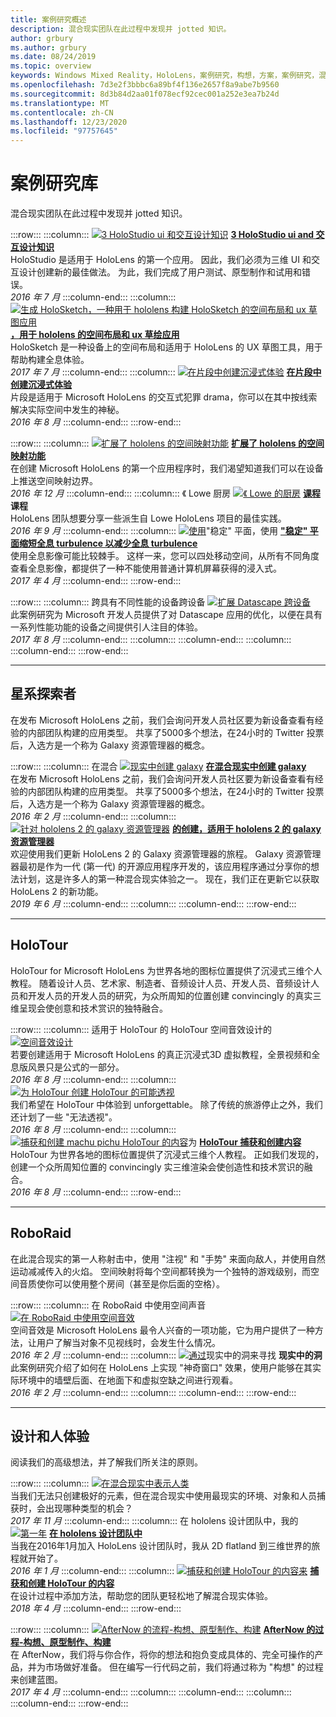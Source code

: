 ```yaml
---
title: 案例研究概述
description: 混合现实团队在此过程中发现并 jotted 知识。
author: grbury
ms.author: grbury
ms.date: 08/24/2019
ms.topic: overview
keywords: Windows Mixed Reality，HoloLens，案例研究，构想，方案，案例研究，混合现实耳机，windows mixed reality 耳机，虚拟现实耳机
ms.openlocfilehash: 7d3e2f3bbbc6a89bf4f136e2657f8a9abe7b9560
ms.sourcegitcommit: 8d3b84d2aa01f078ecf92cec001a252e3ea7b24d
ms.translationtype: MT
ms.contentlocale: zh-CN
ms.lasthandoff: 12/23/2020
ms.locfileid: "97757645"
---
```

# <a name="case-study-gallery"></a>案例研究库

混合现实团队在此过程中发现并 jotted 知识。

:::row:::
    :::column:::
       [ ![ 3 HoloStudio ui 和交互设计知识](images/thought-bubble-500px.jpg)](../out-of-scope/case-study-3-holostudio-ui-and-interaction-design-learnings.md) **[3 HoloStudio ui and 交互设计知识](../out-of-scope/case-study-3-holostudio-ui-and-interaction-design-learnings.md)**<br>
        HoloStudio 是适用于 HoloLens 的第一个应用。 因此，我们必须为三维 UI 和交互设计创建新的最佳做法。 为此，我们完成了用户测试、原型制作和试用和错误。<br>
        *2016 年 7 月*
    :::column-end:::
    :::column:::
       [ ![ 生成 HoloSketch，一种用于 hololens 构建 HoloSketch 的空间布局和 ux 草图应用](images/holosketch-image-01-640px.png)](../out-of-scope/case-study-building-holosketch,-a-spatial-layout-and-ux-sketching-app-for-hololens.md) **[，用于 hololens 的空间布局和 ux 草绘应用](../out-of-scope/case-study-building-holosketch,-a-spatial-layout-and-ux-sketching-app-for-hololens.md)**<br>
        HoloSketch 是一种设备上的空间布局和适用于 HoloLens 的 UX 草图工具，用于帮助构建全息体验。<br>
         *2017 年 7 月*
    :::column-end:::
    :::column:::
       [ ![ 在片段中创建沉浸式体验](images/surfacereconstruction.jpg)](../out-of-scope/case-study-creating-an-immersive-experience-in-fragments.md) **[在片段中创建沉浸式体验](../out-of-scope/case-study-creating-an-immersive-experience-in-fragments.md)**<br>
        片段是适用于 Microsoft HoloLens 的交互式犯罪 drama，你可以在其中按线索解决实际空间中发生的神秘。<br>
        *2016 年 8 月*
    :::column-end:::
:::row-end:::

:::row:::
    :::column:::
       [ ![ 扩展了 hololens 的空间映射功能](images/away-from-camera-position-500px.png)](../out-of-scope/case-study-expanding-the-spatial-mapping-capabilities-of-hololens.md) **[扩展了 hololens 的空间映射功能](../out-of-scope/case-study-expanding-the-spatial-mapping-capabilities-of-hololens.md)**<br>
        在创建 Microsoft HoloLens 的第一个应用程序时，我们渴望知道我们可以在设备上推送空间映射边界。<br>
        *2016 年 12 月*
    :::column-end:::
    :::column:::
       《 Lowe 厨房 [ ![ 《 Lowe 的厨房](images/lowes.jpg)](../out-of-scope/case-study-lessons-from-the-lowes-kitchen.md) **[课程](../out-of-scope/case-study-lessons-from-the-lowes-kitchen.md)课程**<br>
        HoloLens 团队想要分享一些派生自 Lowe HoloLens 项目的最佳实践。<br>
        *2016 年 9 月*
    :::column-end:::
    :::column:::
       [ ![ 使用](images/holotour-stabilization-plane-500px.jpg)](../develop/platform-capabilities-and-apis/case-study-using-the-stabilization-plane-to-reduce-holographic-turbulence.md)"稳定" 平面，使用 **["稳定" 平面缩短全息 turbulence 以减少全息 turbulence](../develop/platform-capabilities-and-apis/case-study-using-the-stabilization-plane-to-reduce-holographic-turbulence.md)**<br>
        使用全息影像可能比较棘手。 这样一来，您可以四处移动空间，从所有不同角度查看全息影像，都提供了一种不能使用普通计算机屏幕获得的浸入式。<br>
        *2017 年 4 月*
    :::column-end:::
:::row-end:::

:::row:::
    :::column:::
       跨具有不同性能的设备跨设备 [ ![ 扩展 Datascape 跨设备](images/cloud-steps-1-4-700px.jpg)](../out-of-scope/case-study-scaling-datascape-across-devices-with-different-performance.md) **[](../out-of-scope/case-study-scaling-datascape-across-devices-with-different-performance.md)**<br>
        此案例研究为 Microsoft 开发人员提供了对 Datascape 应用的优化，以便在具有一系列性能功能的设备之间提供引人注目的体验。<br>
        *2017 年 8 月*
    :::column-end:::
    :::column:::
    :::column-end:::
    :::column:::
    :::column-end:::
:::row-end:::

---

## <a name="galaxy-explorer"></a>星系探索者

在发布 Microsoft HoloLens 之前，我们会询问开发人员社区要为新设备查看有经验的内部团队构建的应用类型。 共享了5000多个想法，在24小时的 Twitter 投票后，入选方是一个称为 Galaxy 资源管理器的概念。

:::row:::
    :::column:::
       在混合 [ ![ 现实中创建 galaxy](images/full-galaxy-500px.png)](../out-of-scope/case-study-creating-a-galaxy-in-mixed-reality.md) **[在混合现实中创建 galaxy](../out-of-scope/case-study-creating-a-galaxy-in-mixed-reality.md)**<br>
        在发布 Microsoft HoloLens 之前，我们会询问开发人员社区要为新设备查看有经验的内部团队构建的应用类型。 共享了5000多个想法，在24小时的 Twitter 投票后，入选方是一个称为 Galaxy 资源管理器的概念。<br>
         *2016 年 2 月*
    :::column-end:::
    :::column:::
       [ ![ 针对 hololens 2 的 galaxy 资源管理器](../develop/unity/images/ge-update-interactions-concept-force-grab.png)](../develop/unity/galaxy-explorer-update.md) **[的创建，适用于 hololens 2 的 galaxy 资源管理器](../develop/unity/galaxy-explorer-update.md)**<br>
        欢迎使用我们更新 HoloLens 2 的 Galaxy 资源管理器的旅程。 Galaxy 资源管理器最初是作为一代 (第一代) 的开源应用程序开发的，该应用程序通过分享你的想法计划，这是许多人的第一种混合现实体验之一。 现在，我们正在更新它以获取 HoloLens 2 的新功能。<br>
        *2019 年 6 月*
    :::column-end:::
    :::column:::
    :::column-end:::
:::row-end:::

---

## <a name="holotour"></a>HoloTour

HoloTour for Microsoft HoloLens 为世界各地的图标位置提供了沉浸式三维个人教程。 随着设计人员、艺术家、制造者、音频设计人员、开发人员、音频设计人员和开发人员的开发人员的研究，为众所周知的位置创建 convincingly 的真实三维呈现会使创意和技术赏识的独特融合。

:::row:::
    :::column:::
       适用于 HoloTour 的 HoloTour 空间音效设计的 [ ![ 空间音效设计](../out-of-scope/images/recreated-colosseum-holotour-500px.png)](../design/case-study-spatial-sound-design-for-holotour.md) **[](../design/case-study-spatial-sound-design-for-holotour.md)**<br>
        若要创建适用于 Microsoft HoloLens 的真正沉浸式3D 虚拟教程，全景视频和全息版风景只是公式的一部分。<br>
         *2016 年 8 月*
    :::column-end:::
    :::column:::
       [ ![ 为 HoloTour 创建 HoloTour 的可能透视](../out-of-scope/images/rome-colosseum-overlay-500px.png)](../out-of-scope/case-study-creating-impossible-perspectives-for-holotour.md) **[](../out-of-scope/case-study-creating-impossible-perspectives-for-holotour.md)**<br>
        我们希望在 HoloTour 中体验到 unforgettable。 除了传统的旅游停止之外，我们还计划了一些 "无法透视"。<br>
        *2016 年 8 月*
    :::column-end:::
    :::column:::
       [ ![ 捕获和创建 machu pichu HoloTour 的内容](../out-of-scope/images/camera-machu-pichu-500px.png)](../out-of-scope/case-study-capturing-and-creating-content-for-holotour.md)为 **[HoloTour 捕获和创建内容](../out-of-scope/case-study-capturing-and-creating-content-for-holotour.md)**<br>
        HoloTour 为世界各地的图标位置提供了沉浸式三维个人教程。 正如我们发现的，创建一个众所周知位置的 convincingly 实三维渲染会使创造性和技术赏识的融合。<br>
        *2016 年 8 月*
    :::column-end:::
:::row-end:::

---

## <a name="roboraid"></a>RoboRaid

在此混合现实的第一人称射击中，使用 "注视" 和 "手势" 来面向敌人，并使用自然运动减减传入的火焰。 空间映射将每个空间都转换为一个独特的游戏级别，而空间音质使你可以使用整个房间（甚至是你后面的空格）。

:::row:::
    :::column:::
       在 RoboRaid 中使用空间声音 [ ![ 在 RoboRaid 中使用空间音效](../design/images/successful-dodge-roboraid-500px.jpg)](../design/case-study-using-spatial-sound-in-roboraid.md) **[](../design/case-study-using-spatial-sound-in-roboraid.md)**<br>
        空间音效是 Microsoft HoloLens 最令人兴奋的一项功能，它为用户提供了一种方法，让用户了解当对象不见视线时，会发生什么情况。<br>
         *2016 年 2 月*
    :::column-end:::
    :::column:::
       [ ![ 通过](../develop/unity/images/roboraid-640px.png)](../out-of-scope/case-study-looking-through-holes-in-your-reality.md)现实中的洞来寻找 **[](../out-of-scope/case-study-looking-through-holes-in-your-reality.md)现实中的洞**<br>
        此案例研究介绍了如何在 HoloLens 上实现 "神奇窗口" 效果，使用户能够在其实际环境中的墙壁后面、在地面下和虚拟空缺之间进行观看。<br>
        *2016 年 2 月*
    :::column-end:::
    :::column:::
    :::column-end:::
:::row-end:::

---

## <a name="design-and-human-experience"></a>设计和人体验

阅读我们的高级想法，并了解我们所关注的原则。

:::row:::
    :::column:::
       [ ![ 在混合现实中表示人类](../develop/unity/images/bang-ai-weiwie.jpg)](../out-of-scope/case-study-representing-humans-in-mixed-reality.md) **[](../out-of-scope/case-study-representing-humans-in-mixed-reality.md)**<br>
        当我们无法只创建极好的元素，但在混合现实中使用最现实的环境、对象和人员捕获时，会出现哪种类型的机会？<br>
         *2017 年 11 月*
    :::column-end:::
    :::column:::
       在 hololens 设计团队中，我的 [ ![ 第一年](../develop/unity/images/MotionController.jpg)](../out-of-scope/case-study-my-first-year-on-the-hololens-design-team.md) **[在 hololens 设计团队中](../out-of-scope/case-study-my-first-year-on-the-hololens-design-team.md)**<br>
        当我在2016年1月加入 HoloLens 设计团队时，我从 2D flatland 到三维世界的旅程就开始了。<br>
        *2016 年 1 月*
    :::column-end:::
    :::column:::
       [ ![ 捕获和创建 HoloTour 的内容来](images/academyteam1000.png)](case-study-expanding-the-design-process-for-mixed-reality.md) **[捕获和创建 HoloTour 的内容](case-study-expanding-the-design-process-for-mixed-reality.md)**<br>
        在设计过程中添加方法，帮助您的团队更轻松地了解混合现实体验。<br>
        *2018 年 4 月*
    :::column-end:::
:::row-end:::

:::row:::
    :::column:::
       [ ![ AfterNow 的流程-构想、原型制作、构建](../out-of-scope/images/whatisenvisioning-640px.png)](../out-of-scope/case-study-afternows-process-envisioning,-prototyping,-building.md) **[AfterNow 的过程-构想、原型制作、构建](../out-of-scope/case-study-afternows-process-envisioning,-prototyping,-building.md)**<br>
        在 AfterNow，我们将与你合作，将你的想法和抱负变成具体的、完全可操作的产品，并为市场做好准备。 但在编写一行代码之前，我们将通过称为 "构想" 的过程来创建蓝图。<br>
        *2017 年 4 月*
    :::column-end:::
    :::column:::
    :::column-end:::
    :::column:::
    :::column-end:::
:::row-end:::
